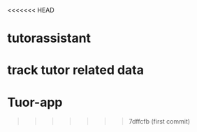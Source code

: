<<<<<<< HEAD
# tutorassistant
track tutor related data
=======
# Tuor-app
>>>>>>> 7dffcfb (first commit)

